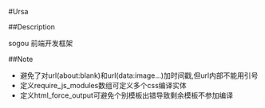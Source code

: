 #Ursa

##Description

sogou 前端开发框架

##Note
 - 避免了对url(about:blank)和url(data:image...)加时间戳,但url内部不能用引号
 - 定义require_js_modules数组可定义多个css编译实体
 - 定义html_force_output可避免个别模板出错导致剩余模板不参加编译